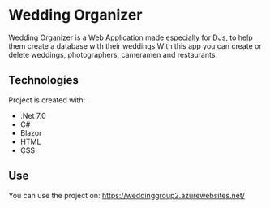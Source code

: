 # Wedding Organizer

Wedding Organizer is a Web Application made especially for DJs, to help them create a database with their weddings
With this app you can create or delete weddings, photographers, cameramen and restaurants.

## Technologies
Project is created with:
* .Net 7.0
* C#
* Blazor
* HTML
* CSS

## Use

You can use the project on: https://weddinggroup2.azurewebsites.net/
